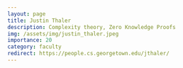 ```yaml
---
layout: page
title: Justin Thaler
description: Complexity theory, Zero Knowledge Proofs
img: /assets/img/justin_thaler.jpeg
importance: 20
category: faculty
redirect: https://people.cs.georgetown.edu/jthaler/
---
```

